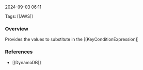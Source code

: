 
2024-09-03 06:11

Tags: [[AWS]]

### Overview
Provides the values to substitute in the [[KeyConditionExpression]]

### References
- [[DynamoDB]]

